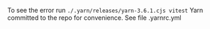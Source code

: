 To see the error run `./.yarn/releases/yarn-3.6.1.cjs vitest`
Yarn committed to the repo for convenience.
See file .yarnrc.yml
